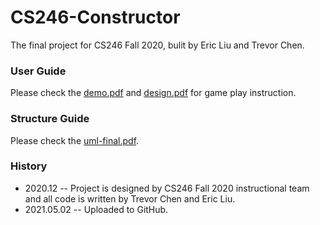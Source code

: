# CS246-Constructor
The final project for CS246 Fall 2020, bulit by Eric Liu and Trevor Chen.

### User Guide
Please check the [demo.pdf](./demo.pdf) and [design.pdf](./design.pdf) for game play instruction.

### Structure Guide
Please check the [uml-final.pdf](./uml-final.pdf).

### History
+ 2020.12 -- Project is designed by CS246 Fall 2020 instructional team and all code is written by Trevor Chen and Eric Liu.
+ 2021.05.02 -- Uploaded to GitHub.
